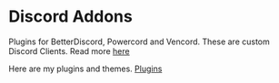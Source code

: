 # Discord Addons
Plugins for BetterDiscord, Powercord and Vencord. These are custom Discord Clients. Read more [here](https://vencord.dev/faq/#)

Here are my plugins and themes.
[Plugins](https://github.com/EnderFox40/Discord-addons/tree/main/Plugins)
